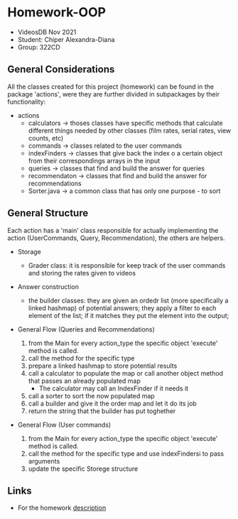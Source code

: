 # Homework-OOP

- VideosDB Nov 2021
- Student: Chiper Alexandra-Diana
- Group: 322CD

## General Considerations

All the classes created for this project (homework) can be found in the package 'actions', were
they are further divided in subpackages by their functionality:
* actions
    * calculators -> thoses classes have specific methods that calculate different things needed
                     by other classes (film rates, serial rates, view counts, etc)  
    * commands -> classes related to the user commands
    * indexFinders -> classes that give back the index o a certain object from their 
                      correspondings arrays in the input
    * queries -> classes that find and build the answer for queries
    * recommendaton -> classes that find and build the answer for recommendations
    * Sorter.java -> a common class that has only one purpose - to sort

## General Structure

Each action has a 'main' class responsible for actually implementing the action (UserCommands, Query, Recommendation), the others are helpers.

* Storage
    * Grader class: it is responsible for keep track of the user commands and storing the rates given to videos

* Answer construction
    * the builder classes: they are given an ordedr list (more specifically a linked hashmap) of potential answers; they apply a filter to each element of the list; if it matches they put the element into the output;

* General Flow (Queries and Recommendations)
    1. from the Main for every action_type the specific object 'execute' method is called.
    2. call the method for the specific type
    3. prepare a linked hashmap to store potential results
    4. call a calculator to populate the map or call another object method that passes an already populated map
        * The calculator may call an IndexFinder if it needs it
    5. call a sorter to sort the now populated map
    6. call a builder and give it the order map and let it do its job
    7. return the string that the builder has put toghether

* General Flow (User commands)
    1. from the Main for every action_type the specific object 'execute' method is called.
    2. call the method for the specific type and use indexFindersi to pass arguments
    3. update the specific Storege structure

## Links
 - For the homework [description](https://ocw.cs.pub.ro/courses/poo-ca-cd/teme/tema)


